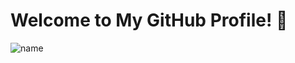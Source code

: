 # Welcome to My GitHub Profile! 👋
![name](https://github.com/poojahire/pooja-hire/assets/106371057/be3936df-1653-43e0-92e7-e69c296a630b)
